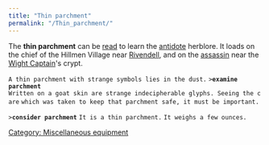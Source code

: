 ```yaml
---
title: "Thin parchment"
permalink: "/Thin_parchment/"
---
```


The **thin parchment** can be [read](read "wikilink") to learn the
[antidote](Herblore#Antidote "wikilink") herblore. It loads on the chief
of the Hillmen Village near [Rivendell](Rivendell "wikilink"), and on
the [assassin](assassin "wikilink") near the [Wight
Captain](Super_Mobile#Wight_Captain "wikilink")'s crypt.

`A thin parchment with strange symbols lies in the dust.`
`>`**`examine parchment`**
`Written on a goat skin are strange indecipherable glyphs. Seeing the care`
`which was taken to keep that parchment safe, it must be important.`

`>`**`consider parchment`**
`It is a thin parchment.`
`It weighs a few ounces.`

[Category: Miscellaneous
equipment](Category:_Miscellaneous_equipment "wikilink")